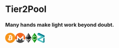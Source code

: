 # Tier2Pool

### **Many hands make light work beyond doubt.**

<div>
  <img alt="BTC" align="left" height="32px" src="./images/bitcoin-btc-logo.svg"/>
  <img alt="XMR" align="left" height="32px" src="./images/monero-xmr-logo.svg"/>
  <img alt="ETH" align="left" height="32px" src="./images/ethereum-eth-logo.svg"/>
  <img alt="ETC" align="left" height="32px" src="./images/ethereum-classic-etc-logo.svg"/>
  <img alt="ZIL" align="left" height="32px" src="./images/zilliqa-zil-logo.svg"/>
</div>
